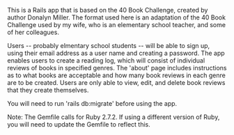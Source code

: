 This is a Rails app that is based on the 40 Book Challenge, created by author Donalyn Miller. The format used here is an adaptation of the 40 Book Challenge used by my wife, who is an elementary school teacher, and some of her colleagues. 

Users -- probably elmentary school students -- will be able to sign up, using their email address as a user name and creating a password. The app enables users to create a reading log, which will consist of individual reviews of books in specified genres. The 'about' page includes instructions as to what books are acceptable and how many book reviews in each genre are to be created. Users are only able to view, edit, and delete book reviews that they create themselves. 

You will need to run 'rails db:migrate' before using the app.

Note: The Gemfile calls for Ruby 2.7.2. If using a different version of Ruby, you will need to update the Gemfile to reflect this. 
